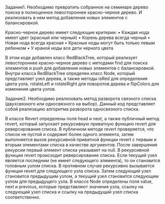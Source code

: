 Задание1.
Необходимо превратить собранное на семинаре дерево поиска в полноценное левостороннее красно-черное дерево. И реализовать в нем метод добавления новых элементов с балансировкой.

Красно-черное дерево имеет следующие критерии:
• Каждая нода имеет цвет (красный или черный)
• Корень дерева всегда черный
• Новая нода всегда красная
• Красные ноды могут быть только левым ребенком
• У краной ноды все дети черного цвета

В этом коде добавлен класс RedBlackTree, который реализует левостороннее красно-черное дерево с методами find для поиска элементов и push для добавления новых элементов с балансировкой. Внутри класса RedBlackTree определен класс Node, который представляет узел дерева, а также методы isRed для определения цвета узла, rotateLeft и rotateRight для поворотов дерева и flipColors для изменения цвета узлов.

Задание2.
Необходимо реализовать метод разворота связного списка (двухсвязного или односвязного на выбор).
Данный код представляет собой реализацию алгоритма разворота односвязного списка.

В классе Revert определены поля head и next, а также публичный метод revert, который запускает рекурсивную приватную функцию revert для реверсирования списка. В публичном методе revert проверяется, что список не пустой и содержит более одного элемента, затем выполняется вызов рекурсивной приватной функции revert с первым и вторым элементами списка в качестве аргументов. После завершения рекурсии первый элемент списка указывает на null.
В рекурсивной функции revert происходит реверсирование списка. Если текущий узел является последним (не имеет следующего элемента), то он становится головным узлом списка. В противном случае рекурсивно вызывается функция revert для следующего узла списка. Затем следующий узел становится предыдущим узлом, а текущий узел становится следующим узлом для предыдущего узла.
В классе Node определены поля value, next и previous, которые представляют значения узла, ссылку на следующий узел списка и ссылку на предыдущий узел списка соответственно.
